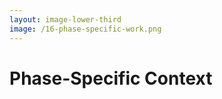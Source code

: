 ```yaml
---
layout: image-lower-third
image: /16-phase-specific-work.png
---
```


# Phase-Specific Context

<!--

**Speaker Notes:**
Main message: Context relevance depends heavily on the current development phase

- Not all information is always **relevant**
- Phase dependency
- Context awareness

*Transition: Let me show you what this looks like in practice.*

...

**Reader Notes:**

Here's the breakthrough insight that changed everything for me: In software development, relevant context is heavily dependent on the current development phase. During requirements gathering, you need user stories, business context, and constraints. During development, you need relevant code files, architecture decisions, and established patterns. During debugging, you need error logs, stack traces, and information about recent changes. The art is knowing what context matters most for each phase and providing just enough - not too little, not too much.

-->
